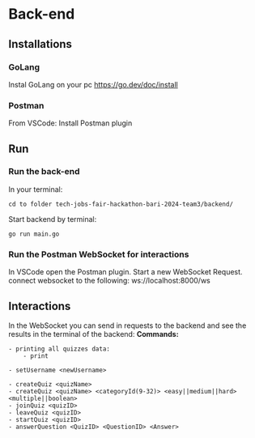 # Back-end

## Installations

### GoLang
Instal GoLang on your pc https://go.dev/doc/install

### Postman
From VSCode: Install Postman plugin


## Run
### Run the back-end
In your terminal:
````
cd to folder tech-jobs-fair-hackathon-bari-2024-team3/backend/
````

Start backend by terminal: 
````
go run main.go
````

### Run the Postman WebSocket for interactions
In VSCode open the Postman plugin.
Start a new WebSocket Request.
connect websocket to the following:
ws://localhost:8000/ws

## Interactions

In the WebSocket you can send in requests to the backend and see the results in the terminal of the backend:
__Commands:__

````
- printing all quizzes data:
    - print

- setUsername <newUsername>

- createQuiz <quizName> 
- createQuiz <quizName> <categoryId(9-32)> <easy||medium||hard> <multiple||boolean>
- joinQuiz <quizID>
- leaveQuiz <quizID>
- startQuiz <quizID>
- answerQuestion <QuizID> <QuestionID> <Answer>
````

